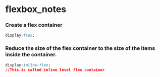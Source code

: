 # flexbox_notes

### Create a flex container
```css
display:flex;
```

### Reduce the size of the flex container to the size of the items inside the container.
```css
display:inline-flex;
//This is called inline level flex container
```
